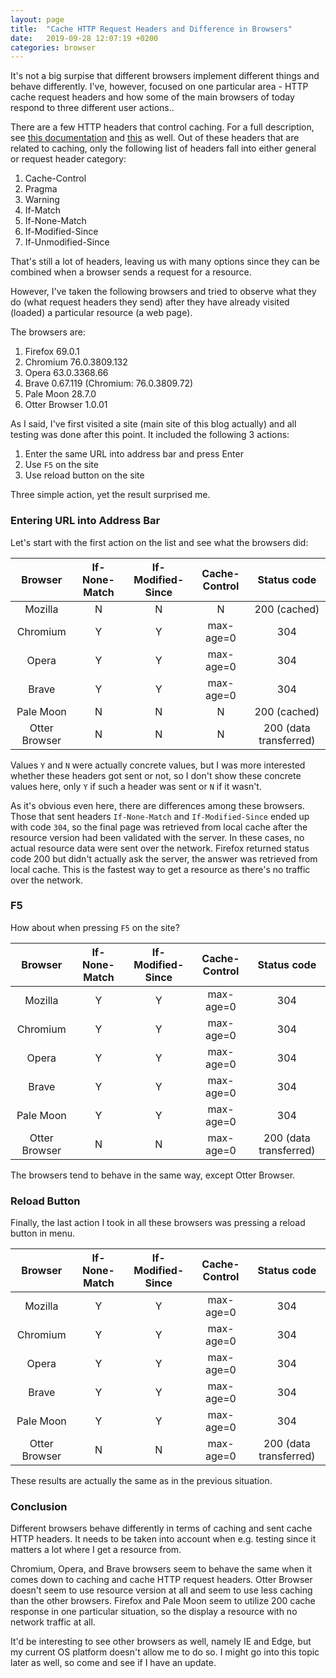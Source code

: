 ```yaml
---
layout: page
title:  "Cache HTTP Request Headers and Difference in Browsers"
date:   2019-09-28 12:07:19 +0200
categories: browser
---
```


It's not a big surpise that different browsers implement different things and behave differently. I've, however, focused on one particular area - HTTP cache request headers and how some of the main browsers of today respond to three different user actions..

There are a few HTTP headers that control caching. For a full description, see [this documentation](https://developer.mozilla.org/en-US/docs/Web/HTTP/Headers#Caching) and [this](https://developer.mozilla.org/en-US/docs/Web/HTTP/Headers#Conditionals) as well. Out of these headers that are related to caching, only the following list of headers fall into either general or request header category:
1. Cache-Control
2. Pragma
3. Warning
4. If-Match
5. If-None-Match
6. If-Modified-Since
7. If-Unmodified-Since

That's still a lot of headers, leaving us with many options since they can be combined when a browser sends a request for a resource.

However, I've taken the following browsers and tried to observe what they do (what request headers they send) after they have already visited (loaded) a particular resource (a web page).

The browsers are:
1. Firefox 69.0.1
2. Chromium 76.0.3809.132
3. Opera 63.0.3368.66
4. Brave 0.67.119 (Chromium: 76.0.3809.72)
5. Pale Moon 28.7.0
6. Otter Browser 1.0.01

As I said, I've first visited a site (main site of this blog actually) and all testing was done after this point. It included the following 3 actions:
1. Enter the same URL into address bar and press Enter
2. Use `F5` on the site
3. Use reload button on the site

Three simple action, yet the result surprised me.

### Entering URL into Address Bar

Let's start with the first action on the list and see what the browsers did:

**Browser**|**If-None-Match**|**If-Modified-Since**|**Cache-Control**|**Status code**
:-----:|:-----:|:-----:|:-----:|:-----:
Mozilla|N|N|N|200 (cached)
Chromium|Y|Y|max-age=0|304
Opera|Y|Y|max-age=0|304
Brave|Y|Y|max-age=0|304
Pale Moon|N|N|N|200 (cached)
Otter Browser|N|N|N|200 (data transferred)

Values `Y` and `N` were actually concrete values, but I was more interested whether these headers got sent or not, so I don't show these concrete values here, only `Y` if such a header was sent or `N` if it wasn't.

As it's obvious even here, there are differences among these browsers. Those that sent headers `If-None-Match` and `If-Modified-Since` ended up with code `304`, so the final page was retrieved from local cache after the resource version had been validated with the server. In these cases, no actual resource data were sent over the network. Firefox returned status code 200 but didn't actually ask the server, the answer was retrieved from local cache. This is the fastest way to get a resource as there's no traffic over the network.

### F5

How about when pressing `F5` on the site?

**Browser**|**If-None-Match**|**If-Modified-Since**|**Cache-Control**|**Status code**
:-----:|:-----:|:-----:|:-----:|:-----:
Mozilla|Y|Y|max-age=0|304
Chromium|Y|Y|max-age=0|304
Opera|Y|Y|max-age=0|304
Brave|Y|Y|max-age=0|304
Pale Moon|Y|Y|max-age=0|304
Otter Browser|N|N|max-age=0|200 (data transferred)

The browsers tend to behave in the same way, except Otter Browser.

### Reload Button

Finally, the last action I took in all these browsers was pressing a reload button in menu.

**Browser**|**If-None-Match**|**If-Modified-Since**|**Cache-Control**|**Status code**
:-----:|:-----:|:-----:|:-----:|:-----:
Mozilla|Y|Y|max-age=0|304
Chromium|Y|Y|max-age=0|304
Opera|Y|Y|max-age=0|304
Brave|Y|Y|max-age=0|304
Pale Moon|Y|Y|max-age=0|304
Otter Browser|N|N|max-age=0|200 (data transferred)

These results are actually the same as in the previous situation.

### Conclusion

Different browsers behave differently in terms of caching and sent cache HTTP headers. It needs to be taken into account when e.g. testing since it matters a lot where I get a resource from.

Chromium, Opera, and Brave browsers seem to behave the same when it comes down to caching and cache HTTP request headers. Otter Browser doesn't seem to use resource version at all and seem to use less caching than the other browsers. Firefox and Pale Moon seem to utilize 200 cache response in one particular situation, so the display a resource with no network traffic at all.

It'd be interesting to see other browsers as well, namely IE and Edge, but my current OS platform doesn't allow me to do so. I might go into this topic later as well, so come and see if I have an update.

